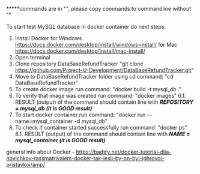 *****commands are in "", please copy commands to commandline without ""

To start test MySQL database in docker container do next steps:

1. Install Docker for Windows https://docs.docker.com/desktop/install/windows-install/ for Mac https://docs.docker.com/desktop/install/mac-install/
2. Open terminal
3. Clone repository DataBaseRefundTracker "git clone https://github.com/Project-U-Development/DataBaseRefundTracker.git"
4. Move to DataBaseRefundTracker folder using cd command: 
    "cd DataBaseRefundTracker" 
5. To create docker image run command:
    "docker build -t mysql_db ."
6. To verify that image was created run command:
    "docker images"
6.1. RESULT (output) of the command should contain line with ***REPOSITORY = mysql_db (it is GOOD result)***
7. To start docker container run command:
    "docker run  --name=mysql_container -d mysql_db"
8. To check if container started successfully run command:
    "docker ps"
8.1. RESULT (output) of the command should contain line with ***NAME = mysql_container  (it is GOOD result)***

general info about Docker - https://badtry.net/docker-tutorial-dlia-novichkov-rassmatrivaiem-docker-tak-iesli-by-on-byl-ighrovoi-pristavkoi/amp/
